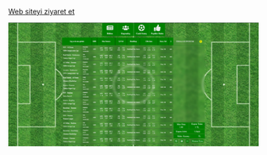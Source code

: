 
[Web siteyi ziyaret et](https://e-bet.vercel.app/)




<img src="./src/assets/img/eBet.png" alt="web" style="height: 600;">
